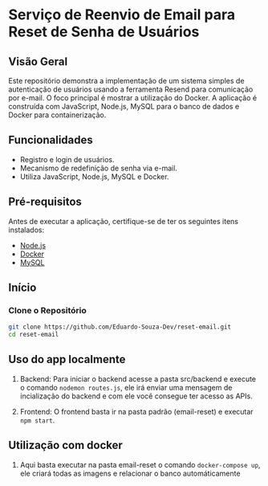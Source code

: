 # Serviço de Reenvio de Email para Reset de Senha de Usuários

## Visão Geral

Este repositório demonstra a implementação de um sistema simples de autenticação de usuários usando a ferramenta Resend para comunicação por e-mail. O foco principal é mostrar a utilização do Docker. A aplicação é construída com JavaScript, Node.js, MySQL para o banco de dados e Docker para containerização.

## Funcionalidades

- Registro e login de usuários.
- Mecanismo de redefinição de senha via e-mail.
- Utiliza JavaScript, Node.js, MySQL e Docker.

## Pré-requisitos

Antes de executar a aplicação, certifique-se de ter os seguintes itens instalados:

- [Node.js](https://nodejs.org/)
- [Docker](https://www.docker.com/get-started)
- [MySQL](https://dev.mysql.com/downloads/)

## Início

### Clone o Repositório

```bash
git clone https://github.com/Eduardo-Souza-Dev/reset-email.git
cd reset-email
```

## Uso do app localmente

1. Backend:
    Para iniciar o backend acesse a pasta src/backend e execute o comando ```nodemon routes.js```, ele irá enviar uma mensagem de incialização do backend e com ele você consegue ter acesso as APIs.

2. Frontend:
    O frontend basta ir na pasta padrão (email-reset) e executar ```npm start```.

## Utilização com docker

1. Aqui basta executar na pasta email-reset o comando ```docker-compose up```, ele criará todas as imagens e relacionar o banco automáticamente